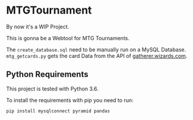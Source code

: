 # MTGTournament

By now it's a WIP Project.

This is gonna be a Webtool for MTG Tournaments.

The `create_database.sql` need to be manually run on a MySQL Database.
`mtg_getcards.py` gets the card Data from the API of [gatherer.wizards.com](https://gatherer.wizards.com).

## Python Requirements

This project is tested with Python 3.6.

To install the requirements with pip you need to run:

```pip install mysqlconnect pyramid pandas```
